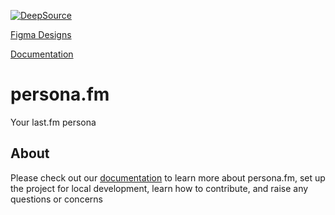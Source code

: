[![DeepSource](https://app.deepsource.com/gh/raspberri05/persona.fm:application.svg/?label=code+coverage&show_trend=true&token=Qdyq4Pf4ySoCktlgv85gIxtz)](https://app.deepsource.com/gh/raspberri05/persona.fm:application/)

[Figma Designs](https://www.figma.com/design/LLVawiL7F4SP9rlDuyGAtH/persona.fm?node-id=0-1&t=xhFhQpHwxTzcHNZl-1)

[Documentation](http://docs.personafm.com/)

# persona.fm

Your last.fm persona

## About

Please check out our [documentation](https://docs.personafm.com) to learn more about persona.fm, set up the project for local development, learn how to contribute, and raise any questions or concerns
